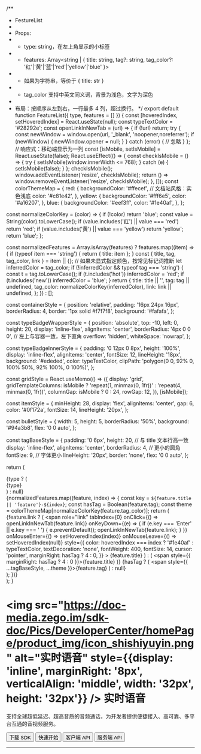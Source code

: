/**
 * FestureList
 *
 * Props:
 * - type: string，在左上角显示的小标签
 * - features: Array<string | { title: string, tag?: string, tag_color?: '红'|'黄'|'蓝'|'red'|'yellow'|'blue' }>
 *   - 如果为字符串，等价于 { title: str }
 *   - tag_color 支持中英文同义词，背景为浅色，文字为深色
 *
 * 布局：按顺序从左到右，一行最多 4 列，超过换行。
 */
export default function FeatureList({ type, features = [] }) {
  const [hoveredIndex, setHoveredIndex] = React.useState(null);
  const typeTextColor = '#28292e';
  const openLinkInNewTab = (url) => {
    if (!url) return;
    try {
      const newWindow = window.open(url, '_blank', 'noopener,noreferrer');
      if (newWindow) {
        newWindow.opener = null;
      }
    } catch (error) {
      // 忽略
    }
  };
  // 响应式：移动端显示为一列
  const [isMobile, setIsMobile] = React.useState(false);
  React.useEffect(() => {
    const checkIsMobile = () => {
      try {
        setIsMobile(window.innerWidth <= 768);
      } catch (e) {
        setIsMobile(false);
      }
    };
    checkIsMobile();
    window.addEventListener('resize', checkIsMobile);
    return () => window.removeEventListener('resize', checkIsMobile);
  }, []);
  const colorThemeMap = {
    red: {
      backgroundColor: '#ffecef', // 文档站风格：实色浅底
      color: '#c81e42',
    },
    yellow: {
      backgroundColor: '#fff6e5',
      color: '#a16207',
    },
    blue: {
      backgroundColor: '#eef3ff',
      color: '#1e40af',
    },
  };

  const normalizeColorKey = (color) => {
    if (!color) return 'blue';
    const value = String(color).toLowerCase();
    if (value.includes('红') || value === 'red') return 'red';
    if (value.includes('黄') || value === 'yellow') return 'yellow';
    return 'blue';
  };

  const normalizedFeatures = Array.isArray(features)
    ? features.map((item) => {
        if (typeof item === 'string') {
          return { title: item };
        }
        const { title, tag, tag_color, link } = item || {};
        // 如果未显式指定颜色，按常见标记词推断
        let inferredColor = tag_color;
        if (!inferredColor && typeof tag === 'string') {
          const t = tag.toLowerCase();
          if (t.includes('hot')) inferredColor = 'red';
          if (t.includes('new')) inferredColor = 'blue';
        }
        return {
          title: title || '',
          tag: tag || undefined,
          tag_color: normalizeColorKey(inferredColor),
          link: link || undefined,
        };
      })
    : [];

  const containerStyle = {
    position: 'relative',
    padding: '16px 24px 16px',
    borderRadius: 4,
    border: '1px solid #f7f7f8',
    background: '#fafafa',
  };

  const typeBadgeWrapperStyle = {
    position: 'absolute',
    top: -10,
    left: 0,
    height: 20,
    display: 'inline-flex',
    alignItems: 'center',
    borderRadius: '4px 0 0 0', // 左上与容器一致，左下直角
    overflow: 'hidden',
    whiteSpace: 'nowrap',
  };

  const typeBadgeInnerStyle = {
    padding: '0 12px 0 8px',
    height: '100%',
    display: 'inline-flex',
    alignItems: 'center',
    fontSize: 12,
    lineHeight: '18px',
    background: '#ededed',
    color: typeTextColor,
    clipPath: 'polygon(0 0, 92% 0, 100% 50%, 92% 100%, 0 100%)',
  };

  const gridStyle = React.useMemo(() => ({
    display: 'grid',
    gridTemplateColumns: isMobile ? 'repeat(1, minmax(0, 1fr))' : 'repeat(4, minmax(0, 1fr))',
    columnGap: isMobile ? 0 : 24,
    rowGap: 12,
  }), [isMobile]);

  const itemStyle = {
    minHeight: 28,
    display: 'flex',
    alignItems: 'center',
    gap: 6,
    color: '#0f172a',
    fontSize: 14,
    lineHeight: '20px',
  };

  const bulletStyle = {
    width: 5,
    height: 5,
    borderRadius: '50%',
    background: '#94a3b8',
    flex: '0 0 auto',
  };

  const tagBaseStyle = {
    padding: '0 6px',
    height: 20, // 与 title 文本行高一致
    display: 'inline-flex',
    alignItems: 'center',
    borderRadius: 4, // 更小的圆角
    fontSize: 9, // 字体更小
    lineHeight: '20px',
    border: 'none',
    flex: '0 0 auto',
  };

  return (
    <div style={containerStyle}>
      {type ? (
        <div style={typeBadgeWrapperStyle}>
          <div style={typeBadgeInnerStyle}>{type}</div>
        </div>
      ) : null}
      <div style={gridStyle}>
        {normalizedFeatures.map((feature, index) => {
          const key = `${feature.title || 'feature'}-${index}`;
          const hasTag = Boolean(feature.tag);
          const theme = colorThemeMap[normalizeColorKey(feature.tag_color)];
          return (
            <div key={key} style={itemStyle}>
              <span style={bulletStyle} />
              {feature.link ? (
                <span
                  role="link"
                  tabIndex={0}
                  onClick={() => openLinkInNewTab(feature.link)}
                  onKeyDown={(e) => {
                    if (e.key === 'Enter' || e.key === ' ') {
                      e.preventDefault();
                      openLinkInNewTab(feature.link);
                    }
                  }}
                  onMouseEnter={() => setHoveredIndex(index)}
                  onMouseLeave={() => setHoveredIndex(null)}
                  style={{
                    color: hoveredIndex === index ? '#1e40af' : typeTextColor,
                    textDecoration: 'none',
                    fontWeight: 400,
                    fontSize: 14,
                    cursor: 'pointer',
                    marginRight: hasTag ? 4 : 0,
                  }}
                >
                  {feature.title}
                </span>
              ) : (
                <span style={{ marginRight: hasTag ? 4 : 0 }}>{feature.title}</span>
              )}
              {hasTag ? (
                <span style={{ ...tagBaseStyle, ...theme }}>{feature.tag}</span>
              ) : null}
            </div>
          );
        })}
      </div>
    </div>
  );
}



# <img src="https://doc-media.zego.im/sdk-doc/Pics/DeveloperCenter/homePage/product_img/icon_shishiyuyin.png" alt="实时语音" style={{display: 'inline', marginRight: '8px', verticalAlign: 'middle', width: '32px', height: '32px'}} /> 实时语音

支持全球超低延迟、超高音质的音频通话，为开发者提供便捷接入、高可靠、多平台互通的音视频服务。

<Button primary-color="NavyBlue" target="_blank" href="/real-time-voice-miniprogram/client-sdk/download-sdk">下载 SDK</Button>
<Button primary-color="NavyBlue" target="_blank" href="/real-time-voice-miniprogram/quick-start/implementing-voice-call">快速开始</Button>
<Button primary-color="NavyBlue" target="_blank" href="/real-time-voice-api/overview">客户端 API</Button>
<Button primary-color="NavyBlue" target="_blank" href="/real-time-voice-server/api-reference/overview">服务端 API</Button>

---

<Steps titleSite="h3">
  <Step title="产品介绍" icon="https://doc-media.zego.im/sdk-doc/Pics/Express/overview_catalog/icon_documentation_jianjie.png">
    <FeatureList
      features={        [
                {
                        "title": "概述",
                        "link": "/real-time-voice-miniprogram/introduction/overview"
                },
                {
                        "title": "产品功能",
                        "link": "/real-time-voice-miniprogram/introduction/product-feature-list"
                },
                {
                        "title": "微信小程序发布日志",
                        "link": "/real-time-voice-miniprogram/client-sdk/release-notes/we-chat"
                },
                {
                        "title": "支付宝小程序发布日志",
                        "link": "/real-time-voice-miniprogram/client-sdk/release-notes/alipay"
                },
                {
                        "title": "实时语音价格说明",
                        "link": "/real-time-voice-miniprogram/introduction/pricing/rtc"
                },
                {
                        "title": "服务端混流价格说明",
                        "link": "/real-time-voice-miniprogram/introduction/pricing/server-side-stream-mixing"
                },
                {
                        "title": "CDN 直播价格说明",
                        "link": "/real-time-voice-miniprogram/introduction/pricing/cdn-live-streaming"
                },
                {
                        "title": "限制说明",
                        "link": "/real-time-voice-miniprogram/best-practice/restrictions"
                }
        ]}
    />
  </Step>
  <Step title="快速开始" icon="https://doc-media.zego.im/sdk-doc/Pics/Express/overview_catalog/icon_documentation_kuaisukaishi.png">
    <FeatureList
      features={        [
                {
                        "title": "跑通示例源码",
                        "link": "/real-time-voice-miniprogram/quick-start/we-chat/run-example-code"
                },
                {
                        "title": "集成 SDK",
                        "link": "/real-time-voice-miniprogram/quick-start/we-chat/integrating-sdk"
                },
                {
                        "title": "实现音频通话",
                        "link": "/real-time-voice-miniprogram/quick-start/we-chat/implementing-voice-call"
                },
                {
                        "title": "跑通示例源码",
                        "link": "/real-time-voice-miniprogram/quick-start/alipay/run-example-code"
                },
                {
                        "title": "集成 SDK",
                        "link": "/real-time-voice-miniprogram/quick-start/alipay/integrating-sdk"
                },
                {
                        "title": "实现音频通话",
                        "link": "/real-time-voice-miniprogram/quick-start/alipay/implementing-voice-call"
                }
        ]}
    />
  </Step>
  <Step title="通信能力" icon="https://doc-media.zego.im/sdk-doc/Pics/Express/overview_catalog/icon_documentation_tongxun.png">
    <FeatureList
      type="基础"
      features={        [
                {
                        "title": "使用 Token 鉴权",
                        "link": "/real-time-voice-miniprogram/communication/using-token-authentication"
                },
                {
                        "title": "通话质量监测",
                        "link": "/real-time-voice-miniprogram/communication/monitor-stream-quality"
                }
        ]}
    />
  </Step>
  <Step title="房间能力" icon="https://doc-media.zego.im/sdk-doc/Pics/Express/overview_catalog/icon_documentation_fangjian.png">
    <FeatureList
      type="基础"
      features={        [
                {
                        "title": "实时消息与信令",
                        "link": "/real-time-voice-miniprogram/room/messaging-and-signaling"
                }
        ]}
    />
  </Step>
  <Step title="音频能力" icon="https://doc-media.zego.im/sdk-doc/Pics/Express/overview_catalog/icon_documentation_yinpin.png">
    <FeatureList
      type="基础"
      features={        [
                {
                        "title": "音频频谱与音量变化",
                        "link": "/real-time-voice-miniprogram/audio/sound-level-spectrum"
                },
                {
                        "title": "混响",
                        "link": "/real-time-voice-miniprogram/audio/reverberation"
                }
        ]}
    />
  </Step>
  <Step title="直播能力" icon="https://doc-media.zego.im/sdk-doc/Pics/Express/overview_catalog/icon_documentation_zhibo.png">
    <FeatureList
      type="基础"
      features={        [
                {
                        "title": "混流",
                        "link": "/real-time-voice-miniprogram/live-streaming/stream-mixing"
                },
                {
                        "title": "使用 CDN 直播",
                        "link": "/real-time-voice-miniprogram/live-streaming/using-cdn-for-live-streaming"
                },
                {
                        "title": "CDN 推流鉴权",
                        "link": "/real-time-voice-miniprogram/live-streaming/cdn-stream-publishing-authentication"
                },
                {
                        "title": "通过 URL 拉流",
                        "link": "/real-time-voice-miniprogram/live-streaming/playing-stream-by-url"
                }
        ]}
    />
    <br/>
    <FeatureList
      type="进阶"
      features={        [
                {
                        "title": "直推 CDN",
                        "link": "/real-time-voice-miniprogram/live-streaming/direct-to-cdn"
                }
        ]}
    />
  </Step>
  <Step title="参考文档" icon="https://doc-media.zego.im/sdk-doc/Pics/Express/overview_catalog/icon_documentation_cankaowendang.png">
    <FeatureList
      features={      [
            {
                  "title": "客户端 API",
                  "link": "/real-time-voice-api/overview"
            },
            {
                  "title": "服务端 API",
                  "link": "/real-time-voice-server/api-reference/overview"
            },
            {
                  "title": "常见错误码",
                  "link": "/real-time-voice-ios/client-sdk/error-code"
            },
            {
                  "title": "常见问题",
                  "link": "/faq/overview"
            }
      ]}
    />
  </Step>
</Steps>